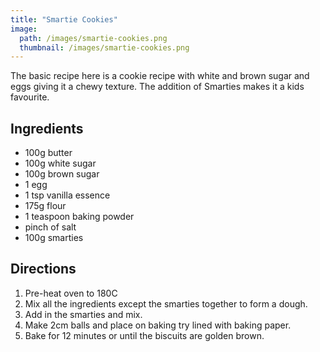 ```yaml
---
title: "Smartie Cookies"
image: 
  path: /images/smartie-cookies.png
  thumbnail: /images/smartie-cookies.png
---
```


 The basic recipe here is a cookie recipe with white and brown sugar and eggs giving it a chewy texture. The addition of Smarties makes it a kids favourite. 

## Ingredients

* 100g butter
* 100g white sugar
* 100g brown sugar
* 1 egg
* 1 tsp vanilla essence
* 175g flour 
* 1 teaspoon baking powder
* pinch of salt
* 100g smarties 


## Directions

1. Pre-heat oven to 180C 
2. Mix all the ingredients except the smarties together to form a dough.
3. Add in the smarties and mix.
4. Make 2cm balls and place on baking try lined with baking paper. 
5. Bake for 12 minutes or until the biscuits are golden brown.